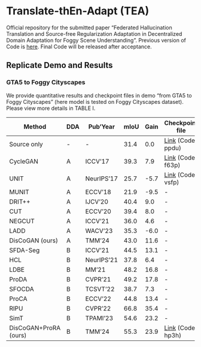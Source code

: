 # Translate-thEn-Adapt (TEA)
Official repository for the submitted paper “Federated Hallucination Translation and Source-free Regularization Adaptation in Decentralized Domain Adaptation for Foggy Scene Understanding”. Previous version of Code is [here](https://github.com/jxthyatt/DDA-CoSoAdapt). Final Code will be released after acceptance.

## Replicate Demo and Results
### GTA5 to Foggy Cityscapes
We provide quantitative results and checkpoint files in demo “from GTA5 to Foggy Cityscapes” (here model is tested on Foggy Cityscapes dataset). Please view more details in TABLE I.

| Method                       | DDA            | Pub’Year            | mIoU            | Gain                  | Checkpoint file                                                          |
|------------------------------|----------------|---------------------|-----------------|-----------------------|--------------------------------------------------------------------------|
| Source only                  | -              | -                   | 31.4            | 0.0                   | [Link](https://pan.baidu.com/s/1oSwHCyXoibNPgvUDZhXHjA) (Code: ppdu)     |
| CycleGAN                     | A              | ICCV’17             | 39.3            | 7.9                   | [Link](https://pan.baidu.com/s/1ZVP4hEG7eAjMlGW-sm30Zw) (Code: f63p)     |
| UNIT                         | A              | NeurIPS’17          | 25.7            | -5.7                  | [Link](https://pan.baidu.com/s/1WXROAUMtjSjUTUla3-Z8Wg) (Code: vsfp)     |
| MUNIT                        | A              | ECCV’18             | 21.9            | -9.5                  | -                                                                    |
| DRIT++                       | A              | IJCV’20             | 40.4            | 9.0                   | -                                                                    |
| CUT                          | A              | ECCV’20             | 39.4            | 8.0                   | -                                                                    |
| NEGCUT                       | A              | ICCV’21             | 36.0            | 4.6                   | -                                                                    |
| LADD                         | A              | WACV’23             | 35.3            | -6.0                  | -                                                                    |
| DisCoGAN (ours)              | A              | TMM’24              | 43.0            | 11.6                  | -                                                                    |
| SFDA-Seg                     | B              | ICCV’21             | 44.5            | 13.1                  | -                                                                    |
| HCL                          | B              | NeurIPS’21          | 37.8            | 6.4                   | -                                                                    |
| LDBE                         | B              | MM’21               | 48.2            | 16.8                  | -                                                                    |
| ProDA                        | B              | CVPR’21             | 49.2            | 17.8                  | -                                                                    |
| SFOCDA                       | B              | TCSVT’22            | 38.7            | 7.3                   | -                                                                    |
| ProCA                        | B              | ECCV’22             | 44.8            | 13.4                  | -                                                                    |
| RIPU                         | B              | CVPR’22             | 66.8            | 35.4                  | -                                                                    |
| SimT                         | B              | TPAMI’23            | 54.6            | 23.2                  | -                                                                                |
| DisCoGAN+ProRA (ours)        | B              | TMM’24              | 55.3            | 23.9                  | [Link](https://pan.baidu.com/s/15B2o1f46rkMcWl_1zWkPNw) (Code: hp3h)    |
